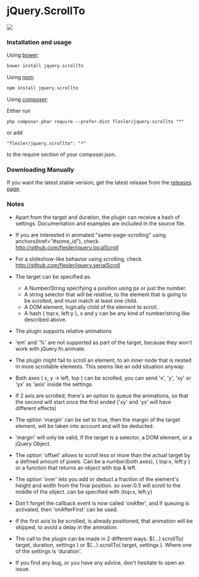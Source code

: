 # jQuery.ScrollTo

[![](http://img.shields.io/badge/libscore-31656-brightgreen.svg?style=flat-square)](http://libscore.com/#$.fn.scrollTo)

### Installation and usage

Using [bower](https://github.com/twitter/bower):
```bash
bower install jquery.scrollTo
```
Using [npm](https://www.npmjs.org/package/jquery.scrollto):
```bash
npm install jquery.scrollto
```
Using [composer](http://getcomposer.org/download/):

Either run
```
php composer.phar require --prefer-dist flesler/jquery.scrollto "*"
```
or add
```
"flesler/jquery.scrollto": "*"
```
to the require section of your composer.json.

### Downloading Manually

If you want the latest stable version, get the latest release from the [releases page](https://github.com/flesler/jquery.scrollTo/releases).

### Notes

* Apart from the target and duration, the plugin can receive a hash of settings. Documentation and examples are included in the source file.

* If you are interested in animated "same-page-scrolling" using anchors(href="#some_id"), check http://github.com/flesler/jquery.localScroll

* For a slideshow-like behavior using scrolling, check http://github.com/flesler/jquery.serialScroll

* The target can be specified as:
  * A Number/String specifying a position using px or just the number.
  * A string selector that will be relative, to the element that is going to be scrolled, and must match at least one child.
  * A DOM element, logically child of the element to scroll.
  * A hash { top:x, left:y }, x and y can be any kind of number/string like described above.

* The plugin supports relative animations

* 'em' and '%' are not supported as part of the target, because they won't work with jQuery.fn.animate.
  
* The plugin might fail to scroll an element, to an inner node that is nested in more scrollable elements. This seems like an odd situation anyway.

* Both axes ( x, y -> left, top ) can be scrolled, you can send 'x', 'y', 'xy' or 'yx' as 'axis' inside the settings.

* If 2 axis are scrolled, there's an option to queue the animations, so that the second will start once the first ended ('xy' and 'yx' will have different effects)

* The option 'margin' can be set to true, then the margin of the target element, will be taken into account and will be deducted.

* 'margin' will only be valid, if the target is a selector, a DOM element, or a jQuery Object.

* The option 'offset' allows to scroll less or more than the actual target by a defined amount of pixels. Can be a number(both axes), { top:x, left:y } or a function that returns an object with top & left.

* The option 'over' lets you add or deduct a fraction of the element's height and width from the final position. so over:0.5 will scroll to the middle of the object. can be specified with {top:x, left:y}

* Don't forget the callback event is now called 'onAfter', and if queuing is activated, then 'onAfterFirst' can be used.

* If the first axis to be scrolled, is already positioned, that animation will be skipped, to avoid a delay in the animation.

* The call to the plugin can be made in 2 different ways: $(...).scrollTo( target, duration, settings ) or $(...).scrollTo( target, settings ). Where one of the settings is 'duration'.

* If you find any bug, or you have any advice, don't hesitate to open an issue. 
